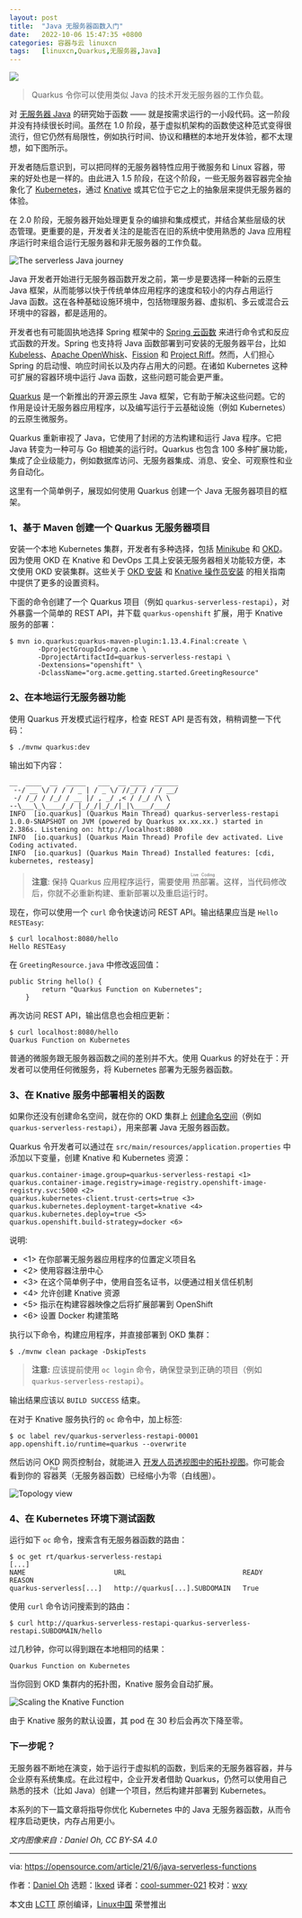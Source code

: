 ```yaml
---
layout: post
title:	"Java 无服务器函数入门"
date:	2022-10-06 15:47:35 +0800 
categories:	容器与云 linuxcn 
tags:	[linuxcn,Quarkus,无服务器,Java]
---
```



![](/Asserts/Images//attachment/album/202210/06/154731xejvfcai8e0auimh.jpg)



> 
> Quarkus 令你可以使用类似 Java 的技术开发无服务器的工作负载。
> 
> 
> 


对 [无服务器 Java](/article-13429-1.html) 的研究始于函数 —— 就是按需求运行的一小段代码。这一阶段并没有持续很长时间。虽然在 1.0 阶段，基于虚拟机架构的函数使这种范式变得很流行，但它仍然有局限性，例如执行时间、协议和糟糕的本地开发体验，都不太理想，如下图所示。


开发者随后意识到，可以把同样的无服务器特性应用于微服务和 Linux 容器，带来的好处也是一样的。由此进入 1.5 阶段，在这个阶段，一些无服务器容器完全抽象化了 [Kubernetes](https://opensource.com/article/19/6/reasons-kubernetes)，通过 [Knative](https://cloud.google.com/knative/) 或其它位于它之上的抽象层来提供无服务器的体验。


在 2.0 阶段，无服务器开始处理更复杂的编排和集成模式，并结合某些层级的状态管理。更重要的是，开发者关注的是能否在旧的系统中使用熟悉的 Java 应用程序运行时来组合运行无服务器和非无服务器的工作负载。


![The serverless Java journey](/Asserts/Images//attachment/album/202210/06/154735b3ijlvyoti4saapv.png)


Java 开发者开始进行无服务器函数开发之前，第一步是要选择一种新的云原生 Java 框架，从而能够以快于传统单体应用程序的速度和较小的内存占用运行 Java 函数。这在各种基础设施环境中，包括物理服务器、虚拟机、多云或混合云环境中的容器，都是适用的。


开发者也有可能固执地选择 Spring 框架中的 [Spring 云函数](https://spring.io/serverless) 来进行命令式和反应式函数的开发。Spring 也支持将 Java 函数部署到可安装的无服务器平台，比如 [Kubeless](https://kubeless.io/)、[Apache OpenWhisk](https://openwhisk.apache.org/)、[Fission](https://fission.io/) 和 [Project Riff](https://projectriff.io/)。然而，人们担心 Spring 的启动慢、响应时间长以及内存占用大的问题。在诸如 Kubernetes 这种可扩展的容器环境中运行 Java 函数，这些问题可能会更严重。


[Quarkus](https://quarkus.io/) 是一个新推出的开源云原生 Java 框架，它有助于解决这些问题。它的作用是设计无服务器应用程序，以及编写运行于云基础设施（例如 Kubernetes）的云原生微服务。


Quarkus 重新审视了 Java，它使用了封闭的方法构建和运行 Java 程序。它把 Java 转变为一种可与 Go 相媲美的运行时。Quarkus 也包含 100 多种扩展功能，集成了企业级能力，例如数据库访问、无服务器集成、消息、安全、可观察性和业务自动化。


这里有一个简单例子，展现如何使用 Quarkus 创建一个 Java 无服务器项目的框架。


### 1、基于 Maven 创建一个 Quarkus 无服务器项目


安装一个本地 Kubernetes 集群，开发者有多种选择，包括 [Minikube](https://minikube.sigs.k8s.io/docs/start/) 和 [OKD](https://docs.okd.io/latest/welcome/index.html)。因为使用 OKD 在 Knative 和 DevOps 工具上安装无服务器相关功能较方便，本文使用 OKD 安装集群。这些关于 [OKD 安装](https://docs.okd.io/latest/installing/index.html) 和 [Knative 操作员安装](https://knative.dev/docs/install/knative-with-operators/) 的相关指南中提供了更多的设置资料。


下面的命令创建了一个 Quarkus 项目（例如 `quarkus-serverless-restapi`），对外暴露一个简单的 REST API，并下载 `quarkus-openshift` 扩展，用于 Knative 服务的部署：



```
$ mvn io.quarkus:quarkus-maven-plugin:1.13.4.Final:create \
       -DprojectGroupId=org.acme \
       -DprojectArtifactId=quarkus-serverless-restapi \
       -Dextensions="openshift" \
       -DclassName="org.acme.getting.started.GreetingResource"

```

### 2、在本地运行无服务器功能


使用 Quarkus 开发模式运行程序，检查 REST API 是否有效，稍稍调整一下代码：



```
$ ./mvnw quarkus:dev

```

输出如下内容：



```
__  ____  __  _____   ___  __ ____  ______ 
 --/ __ \/ / / / _ | / _ \/ //_/ / / / __/ 
 -/ /_/ / /_/ / __ |/ , _/ ,< / /_/ /\ \   
--\___\_\____/_/ |_/_/|_/_/|_|\____/___/   
INFO  [io.quarkus] (Quarkus Main Thread) quarkus-serverless-restapi 1.0.0-SNAPSHOT on JVM (powered by Quarkus xx.xx.xx.) started in 2.386s. Listening on: http://localhost:8080
INFO  [io.quarkus] (Quarkus Main Thread) Profile dev activated. Live Coding activated.
INFO  [io.quarkus] (Quarkus Main Thread) Installed features: [cdi, kubernetes, resteasy]

```


> 
> **注意**: 保持 Quarkus 应用程序运行，需要使用<ruby> 热部署 <rt>  Live Coding </rt></ruby>。这样，当代码修改后，你就不必重新构建、重新部署以及重启运行时。
> 
> 
> 


现在，你可以使用一个 `curl` 命令快速访问 REST API。输出结果应当是 `Hello RESTEasy`:



```
$ curl localhost:8080/hello
Hello RESTEasy

```

在 `GreetingResource.java` 中修改返回值：



```
public String hello() {
        return "Quarkus Function on Kubernetes";
    }

```

再次访问 REST API，输出信息也会相应更新：



```
$ curl localhost:8080/hello
Quarkus Function on Kubernetes

```

普通的微服务跟无服务器函数之间的差别并不大。使用 Quarkus 的好处在于：开发者可以使用任何微服务，将 Kubernetes 部署为无服务器函数。


### 3、在 Knative 服务中部署相关的函数


如果你还没有创建命名空间，就在你的 OKD 集群上 [创建命名空间](https://docs.okd.io/latest/applications/projects/configuring-project-creation.html)（例如 `quarkus-serverless-restapi`），用来部署 Java 无服务器函数。


Quarkus 令开发者可以通过在 `src/main/resources/application.properties` 中添加以下变量，创建 Knative 和 Kubernetes 资源：



```
quarkus.container-image.group=quarkus-serverless-restapi <1>
quarkus.container-image.registry=image-registry.openshift-image-registry.svc:5000 <2>
quarkus.kubernetes-client.trust-certs=true <3>
quarkus.kubernetes.deployment-target=knative <4>
quarkus.kubernetes.deploy=true <5>
quarkus.openshift.build-strategy=docker <6>

```

说明:


* <1> 在你部署无服务器应用程序的位置定义项目名
* <2> 使用容器注册中心
* <3> 在这个简单例子中，使用自签名证书，以便通过相关信任机制
* <4> 允许创建 Knative 资源
* <5> 指示在构建容器映像之后将扩展部署到 OpenShift
* <6> 设置 Docker 构建策略


执行以下命令，构建应用程序，并直接部署到 OKD 集群：



```
$ ./mvnw clean package -DskipTests

```


> 
> **注意:** 应该提前使用 `oc login` 命令，确保登录到正确的项目（例如`quarkus-serverless-restapi`）。
> 
> 
> 


输出结果应该以 `BUILD SUCCESS` 结束。


在对于 Knative 服务执行的 `oc` 命令中，加上标签:



```
$ oc label rev/quarkus-serverless-restapi-00001 
app.openshift.io/runtime=quarkus --overwrite

```

然后访问 OKD 网页控制台，就能进入 [开发人员透视图中的拓扑视图](https://docs.okd.io/latest/applications/application_life_cycle_management/odc-viewing-application-composition-using-topology-view.html)。你可能会看到你的<ruby> 容器荚 <rt>  Pod </rt></ruby>（无服务器函数）已经缩小为零（白线圈）。


![Topology view](/Asserts/Images//attachment/album/202210/06/154735bjs1llcol5uccjlu.png)


### 4、在 Kubernetes 环境下测试函数


运行如下 `oc` 命令，搜索含有无服务器函数的路由：



```
$ oc get rt/quarkus-serverless-restapi
[...]
NAME                      URL                             READY   REASON
quarkus-serverless[...]   http://quarkus[...].SUBDOMAIN   True

```

使用 `curl` 命令访问搜索到的路由：



```
$ curl http://quarkus-serverless-restapi-quarkus-serverless-restapi.SUBDOMAIN/hello

```

过几秒钟，你可以得到跟在本地相同的结果：



```
Quarkus Function on Kubernetes

```

当你回到 OKD 集群内的拓扑图，Knative 服务会自动扩展。


![Scaling the Knative Function](/Asserts/Images//attachment/album/202210/06/154736cez3z383x33zg3x3.png)


由于 Knative 服务的默认设置，其 pod 在 30 秒后会再次下降至零。


### 下一步呢？


无服务器不断地在演变，始于运行于虚拟机的函数，到后来的无服务器容器，并与企业原有系统集成。在此过程中，企业开发者借助 Quarkus，仍然可以使用自己熟悉的技术（比如 Java）创建一个项目，然后构建并部署到 Kubernetes。


本系列的下一篇文章将指导你优化 Kubernetes 中的 Java 无服务器函数，从而令程序启动更快，内存占用更小。


*文内图像来自：Daniel Oh, CC BY-SA 4.0*




---


via: <https://opensource.com/article/21/6/java-serverless-functions>


作者：[Daniel Oh](https://opensource.com/users/daniel-oh) 选题：[lkxed](https://github.com/lkxed) 译者：[cool-summer-021](https://github.com/cool-summer-021) 校对：[wxy](https://github.com/wxy)


本文由 [LCTT](https://github.com/LCTT/TranslateProject) 原创编译，[Linux中国](https://linux.cn/) 荣誉推出
